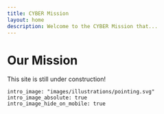 ```yaml
---
title: CYBER Mission
layout: home
description: Welcome to the CYBER Mission that...
---
```


# Our Mission

This site is still under construction!

```
intro_image: "images/illustrations/pointing.svg"
intro_image_absolute: true
intro_image_hide_on_mobile: true
```

